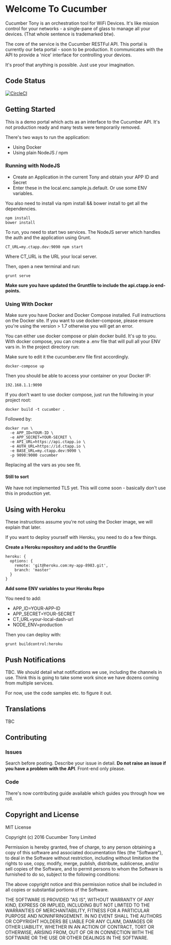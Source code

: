 # Welcome To Cucumber

Cucumber Tony is an orchestration tool for WiFi Devices. It's like mission control for your networks - a single-pane of glass to manage all your devices. (That whole sentence is trademarked btw).

The core of the service is the Cucumber RESTFul API. This portal is currently our beta portal - soon to be production. It communicates with the API to provide a 'nice' interface for controlling your devices.

It's proof that anything is possible. Just use your imagination.

## Code Status

[![CircleCI](https://circleci.com/gh/cucumber-tony/cucumber-frontend.svg?style=svg)](https://circleci.com/gh/cucumber-tony/cucumber-frontend)

## Getting Started

This is a demo portal which acts as an interface to the Cucumber API. It's not production ready and many tests were temporarily removed.

There's two ways to run the application:

- Using Docker
- Using plain NodeJS / npm

### Running with NodeJS

- Create an Application in the current Tony and obtain your APP ID and Secret
- Enter these in the local.enc.sample.js.default. Or use some ENV variables.

You also need to install via npm install && bower install to get all the dependencies.

```
npm install
bower install
```

To run, you need to start two services. The NodeJS server which handles the auth and the application using Grunt.

```
CT_URL=my.ctapp.dev:9090 npm start
```

Where CT_URL is the URL your local server.

Then, open a new terminal and run:

```
grunt serve
```

**Make sure you have updated the Gruntfile to include the api.ctapp.io end-points.**

### Using With Docker

Make sure you have Docker and Docker Compose installed. Full instructions on the Docker site. If you want to use docker-compose, please ensure you're using the version > 1.7 otherwise you will get an error.

You can either use docker compose or plain docker build. It's up to you. With docker compose, you can create a .env file that will pull all your ENV vars in. In the project directory run:

Make sure to edit it the cucumber.env file first accordingly.

```
docker-compose up
 ```

Then you should be able to access your container on your Docker IP:

```
192.168.1.1:9090
```

If you don't want to use docker compose, just run the following in your project root:

```
docker build -t cucumber .
```

Followed by:

```
docker run \
  -e APP_ID=YOUR-ID \
  -e APP_SECRET=YOUR-SECRET \
  -e API_URL=https://api.ctapp.io \
  -e AUTH_URL=https://id.ctapp.io \
  -e BASE_URL=my.ctapp.dev:9090 \
  -p 9090:9000 cucumber
```

Replacing all the vars as you see fit.

#### Still to sort

We have not implemented TLS yet. This will come soon - basically don't use this in production yet.

## Using with Heroku

These instructions assume you're not using the Docker image, we will explain that later.

If you want to deploy yourself with Heroku, you need to do a few things.

**Create a Heroku repository and add to the Gruntfile**

```
heroku: {
  options: {
    remote: 'git@heroku.com:my-app-8983.git',
    branch: 'master'
  }
}
```

**Add some ENV variables to your Heroku Repo**

You need to add:

- APP_ID=YOUR-APP-ID
- APP_SECRET=YOUR-SECRET
- CT_URL=your-local-dash-url
- NODE_ENV=production

Then you can deploy with:

```
grunt buildcontrol:heroku
```

## Push Notifications

TBC. We should detail what notifications we use, including the channels in use. Think this is going to take some work since we have dozens coming from multiple services.

For now, use the code samples etc. to figure it out.

## Translations

TBC

## Contributing

### Issues

Search before posting. Describe your issue in detail. **Do not raise an issue if you have a problem with the API**. Front-end only please.

### Code

There's now contributing guide available which guides you through how we roll.

## Copyright and License

MIT License

Copyright (c) 2016 Cucumber Tony Limited

Permission is hereby granted, free of charge, to any person obtaining a copy
of this software and associated documentation files (the "Software"), to deal
in the Software without restriction, including without limitation the rights
to use, copy, modify, merge, publish, distribute, sublicense, and/or sell
copies of the Software, and to permit persons to whom the Software is
furnished to do so, subject to the following conditions:

The above copyright notice and this permission notice shall be included in all
copies or substantial portions of the Software.

THE SOFTWARE IS PROVIDED "AS IS", WITHOUT WARRANTY OF ANY KIND, EXPRESS OR
IMPLIED, INCLUDING BUT NOT LIMITED TO THE WARRANTIES OF MERCHANTABILITY,
FITNESS FOR A PARTICULAR PURPOSE AND NONINFRINGEMENT. IN NO EVENT SHALL THE
AUTHORS OR COPYRIGHT HOLDERS BE LIABLE FOR ANY CLAIM, DAMAGES OR OTHER
LIABILITY, WHETHER IN AN ACTION OF CONTRACT, TORT OR OTHERWISE, ARISING FROM,
OUT OF OR IN CONNECTION WITH THE SOFTWARE OR THE USE OR OTHER DEALINGS IN THE
SOFTWARE.
